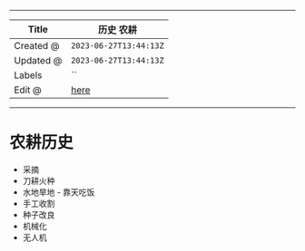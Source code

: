 -----

| Title     | 历史 农耕                                          |
| --------- | ---------------------------------------------- |
| Created @ | `2023-06-27T13:44:13Z`                         |
| Updated @ | `2023-06-27T13:44:13Z`                         |
| Labels    | \`\`                                           |
| Edit @    | [here](https://github.com/junxnone/i/issues/7) |

-----

# 农耕历史

  - 采摘
  - 刀耕火种
  - 水地旱地 - 靠天吃饭
  - 手工收割
  - 种子改良
  - 机械化
  - 无人机
